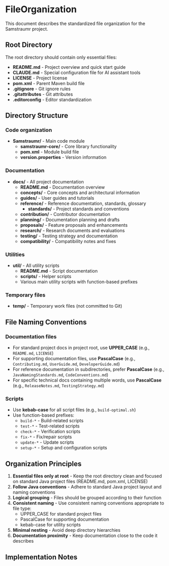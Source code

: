 # FileOrganization

This document describes the standardized file organization for the Samstraumr project.

## Root Directory

The root directory should contain only essential files:

- **README.md** - Project overview and quick start guide
- **CLAUDE.md** - Special configuration file for AI assistant tools
- **LICENSE** - Project license
- **pom.xml** - Parent Maven build file
- **.gitignore** - Git ignore rules
- **.gitattributes** - Git attributes
- **.editorconfig** - Editor standardization

## Directory Structure

### Code organization

- **Samstraumr/** - Main code module
  - **samstraumr-core/** - Core library functionality
  - **pom.xml** - Module build file
  - **version.properties** - Version information

### Documentation

- **docs/** - All project documentation
  - **README.md** - Documentation overview
  - **concepts/** - Core concepts and architectural information
  - **guides/** - User guides and tutorials
  - **reference/** - Reference documentation, standards, glossary
    - **standards/** - Project standards and conventions
  - **contribution/** - Contributor documentation
  - **planning/** - Documentation planning and drafts
  - **proposals/** - Feature proposals and enhancements
  - **research/** - Research documents and evaluations
  - **testing/** - Testing strategy and documentation
  - **compatibility/** - Compatibility notes and fixes

### Utilities

- **util/** - All utility scripts
  - **README.md** - Script documentation
  - **scripts/** - Helper scripts
  - Various main utility scripts with function-based prefixes

### Temporary files

- **temp/** - Temporary work files (not committed to Git)

## File Naming Conventions

### Documentation files

- For standard project docs in project root, use **UPPER_CASE** (e.g., `README.md`, `LICENSE`)
- For supporting documentation files, use **PascalCase** (e.g., `Contributing.md`, `UserGuide.md`, `DeveloperGuide.md`)
- For reference documentation in subdirectories, prefer **PascalCase** (e.g., `JavaNamingStandards.md`, `CodeConventions.md`)
- For specific technical docs containing multiple words, use **PascalCase** (e.g., `ReleaseNotes.md`, `TestingStrategy.md`)

### Scripts

- Use **kebab-case** for all script files (e.g., `build-optimal.sh`)
- Use function-based prefixes:
  - `build-*` - Build-related scripts
  - `test-*` - Test-related scripts
  - `check-*` - Verification scripts
  - `fix-*` - Fix/repair scripts
  - `update-*` - Update scripts
  - `setup-*` - Setup and configuration scripts

## Organization Principles

1. **Essential files only at root** - Keep the root directory clean and focused on standard Java project files (README.md, pom.xml, LICENSE)
2. **Follow Java conventions** - Adhere to standard Java project layout and naming conventions
3. **Logical grouping** - Files should be grouped according to their function
4. **Consistent naming** - Use consistent naming conventions appropriate to file type:
   - UPPER_CASE for standard project files
   - PascalCase for supporting documentation
   - kebab-case for utility scripts
5. **Minimal nesting** - Avoid deep directory hierarchies
6. **Documentation proximity** - Keep documentation close to the code it describes

## Implementation Notes
